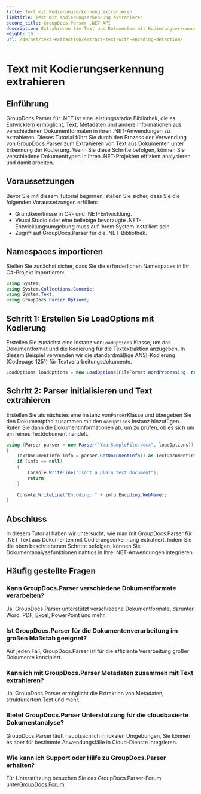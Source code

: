 ```yaml
---
title: Text mit Kodierungserkennung extrahieren
linktitle: Text mit Kodierungserkennung extrahieren
second_title: GroupDocs.Parser .NET API
description: Extrahieren Sie Text aus Dokumenten mit Kodierungserkennung mithilfe von GroupDocs.Parser für .NET. Analysieren Sie effizient verschiedene Formate in Ihren .NET-Anwendungen.
weight: 10
url: /de/net/text-extraction/extract-text-with-encoding-detection/
---
```


# Text mit Kodierungserkennung extrahieren

## Einführung
GroupDocs.Parser für .NET ist eine leistungsstarke Bibliothek, die es Entwicklern ermöglicht, Text, Metadaten und andere Informationen aus verschiedenen Dokumentformaten in ihren .NET-Anwendungen zu extrahieren. Dieses Tutorial führt Sie durch den Prozess der Verwendung von GroupDocs.Parser zum Extrahieren von Text aus Dokumenten unter Erkennung der Kodierung. Wenn Sie diese Schritte befolgen, können Sie verschiedene Dokumenttypen in Ihren .NET-Projekten effizient analysieren und damit arbeiten.
## Voraussetzungen
Bevor Sie mit diesem Tutorial beginnen, stellen Sie sicher, dass Sie die folgenden Voraussetzungen erfüllen:
- Grundkenntnisse in C#- und .NET-Entwicklung.
- Visual Studio oder eine beliebige bevorzugte .NET-Entwicklungsumgebung muss auf Ihrem System installiert sein.
- Zugriff auf GroupDocs.Parser für die .NET-Bibliothek.

## Namespaces importieren
Stellen Sie zunächst sicher, dass Sie die erforderlichen Namespaces in Ihr C#-Projekt importieren:
```csharp
using System;
using System.Collections.Generic;
using System.Text;
using GroupDocs.Parser.Options;
```
## Schritt 1: Erstellen Sie LoadOptions mit Kodierung
 Erstellen Sie zunächst eine Instanz von`LoadOptions` Klasse, um das Dokumentformat und die Kodierung für die Textextraktion anzugeben. In diesem Beispiel verwenden wir die standardmäßige ANSI-Kodierung (Codepage 1251) für Textverarbeitungsdokumente.
```csharp
LoadOptions loadOptions = new LoadOptions(FileFormat.WordProcessing, null, null, Encoding.GetEncoding(1251));
```
## Schritt 2: Parser initialisieren und Text extrahieren
 Erstellen Sie als nächstes eine Instanz von`Parser`Klasse und übergeben Sie den Dokumentpfad zusammen mit der`LoadOptions` Instanz hinzufügen. Rufen Sie dann die Dokumentinformationen ab, um zu prüfen, ob es sich um ein reines Textdokument handelt.
```csharp
using (Parser parser = new Parser("YourSampleFile.docx", loadOptions))
{
    TextDocumentInfo info = parser.GetDocumentInfo() as TextDocumentInfo;
    if (info == null)
    {
        Console.WriteLine("Isn't a plain text document");
        return;
    }
    
    Console.WriteLine("Encoding: " + info.Encoding.WebName);
}
```

## Abschluss
In diesem Tutorial haben wir untersucht, wie man mit GroupDocs.Parser für .NET Text aus Dokumenten mit Codierungserkennung extrahiert. Indem Sie die oben beschriebenen Schritte befolgen, können Sie Dokumentanalysefunktionen nahtlos in Ihre .NET-Anwendungen integrieren.

## Häufig gestellte Fragen
### Kann GroupDocs.Parser verschiedene Dokumentformate verarbeiten?
Ja, GroupDocs.Parser unterstützt verschiedene Dokumentformate, darunter Word, PDF, Excel, PowerPoint und mehr.
### Ist GroupDocs.Parser für die Dokumentenverarbeitung im großen Maßstab geeignet?
Auf jeden Fall, GroupDocs.Parser ist für die effiziente Verarbeitung großer Dokumente konzipiert.
### Kann ich mit GroupDocs.Parser Metadaten zusammen mit Text extrahieren?
Ja, GroupDocs.Parser ermöglicht die Extraktion von Metadaten, strukturiertem Text und mehr.
### Bietet GroupDocs.Parser Unterstützung für die cloudbasierte Dokumentanalyse?
GroupDocs.Parser läuft hauptsächlich in lokalen Umgebungen, Sie können es aber für bestimmte Anwendungsfälle in Cloud-Dienste integrieren.
### Wie kann ich Support oder Hilfe zu GroupDocs.Parser erhalten?
Für Unterstützung besuchen Sie das GroupDocs.Parser-Forum unter[GroupDocs Forum](https://forum.groupdocs.com/c/parser/17).